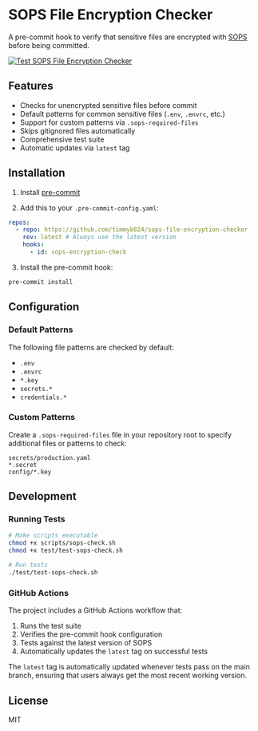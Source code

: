 # SOPS File Encryption Checker

A pre-commit hook to verify that sensitive files are encrypted with [SOPS](https://github.com/mozilla/sops) before being committed.

[![Test SOPS File Encryption Checker](https://github.com/timmyb824/sops-file-encryption-checker/actions/workflows/test.yml/badge.svg)](https://github.com/timmyb824/sops-file-encryption-checker/actions/workflows/test.yml)

## Features

- Checks for unencrypted sensitive files before commit
- Default patterns for common sensitive files (`.env`, `.envrc`, etc.)
- Support for custom patterns via `.sops-required-files`
- Skips gitignored files automatically
- Comprehensive test suite
- Automatic updates via `latest` tag

## Installation

1. Install [pre-commit](https://pre-commit.com/#install)

2. Add this to your `.pre-commit-config.yaml`:

```yaml
repos:
  - repo: https://github.com/timmyb824/sops-file-encryption-checker
    rev: latest # Always use the latest version
    hooks:
      - id: sops-encryption-check
```

3. Install the pre-commit hook:

```bash
pre-commit install
```

## Configuration

### Default Patterns

The following file patterns are checked by default:

- `.env`
- `.envrc`
- `*.key`
- `secrets.*`
- `credentials.*`

### Custom Patterns

Create a `.sops-required-files` file in your repository root to specify additional files or patterns to check:

```text
secrets/production.yaml
*.secret
config/*.key
```

## Development

### Running Tests

```bash
# Make scripts executable
chmod +x scripts/sops-check.sh
chmod +x test/test-sops-check.sh

# Run tests
./test/test-sops-check.sh
```

### GitHub Actions

The project includes a GitHub Actions workflow that:

1. Runs the test suite
2. Verifies the pre-commit hook configuration
3. Tests against the latest version of SOPS
4. Automatically updates the `latest` tag on successful tests

The `latest` tag is automatically updated whenever tests pass on the main branch, ensuring that users always get the most recent working version.

## License

MIT

